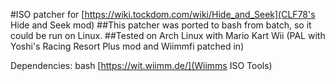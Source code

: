 #ISO patcher for [https://wiki.tockdom.com/wiki/Hide_and_Seek](CLF78's Hide and Seek mod)
##This patcher was ported to bash from batch, so it could be run on Linux.
##Tested on Arch Linux with Mario Kart Wii (PAL with Yoshi's Racing Resort Plus mod and Wiimmfi patched in)

Dependencies:
bash
[https://wit.wiimm.de/](Wiimms ISO Tools)
